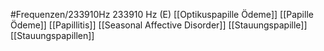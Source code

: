 #Frequenzen/233910Hz
233910 Hz (E)
[[Optikuspapille Ödeme]]
[[Papille Ödeme]]
[[Papillitis]]
[[Seasonal Affective Disorder]]
[[Stauungspapille]]
[[Stauungspapillen]]